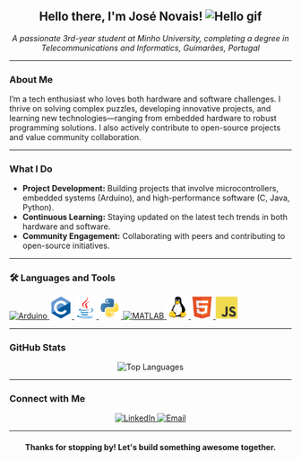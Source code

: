<h2 align="center">Hello there, I'm José Novais! <img src="https://media.giphy.com/media/hvRJCLFzcasrR4ia7z/giphy.gif" width="28" alt="Hello gif"></h2>

<p align="center">
  <em>A passionate 3rd-year student at Minho University, completing a degree in Telecommunications and Informatics, Guimarães, Portugal</em>
</p>

---

### About Me
I’m a tech enthusiast who loves both hardware and software challenges. I thrive on solving complex puzzles, developing innovative projects, and learning new technologies—ranging from embedded hardware to robust programming solutions. I also actively contribute to open-source projects and value community collaboration.

---

### What I Do
- **Project Development:** Building projects that involve microcontrollers, embedded systems (Arduino), and high-performance software (C, Java, Python).
- **Continuous Learning:** Staying updated on the latest tech trends in both hardware and software.
- **Community Engagement:** Collaborating with peers and contributing to open-source initiatives.

---

### 🛠 Languages and Tools
<p align="left">
  <a href="https://www.arduino.cc/" target="_blank" rel="noreferrer">
    <img src="https://cdn.worldvectorlogo.com/logos/arduino-1.svg" alt="Arduino" width="40" height="40"/>
  </a>
  <a href="https://www.cprogramming.com/" target="_blank" rel="noreferrer">
    <img src="https://raw.githubusercontent.com/devicons/devicon/master/icons/c/c-original.svg" alt="C" width="40" height="40"/>
  </a>
  <a href="https://www.java.com" target="_blank" rel="noreferrer">
    <img src="https://raw.githubusercontent.com/devicons/devicon/master/icons/java/java-original.svg" alt="Java" width="40" height="40"/>
  </a>
  <a href="https://www.python.org" target="_blank" rel="noreferrer">
    <img src="https://raw.githubusercontent.com/devicons/devicon/master/icons/python/python-original.svg" alt="Python" width="40" height="40"/>
  </a>
  <a href="https://www.mathworks.com/" target="_blank" rel="noreferrer">
    <img src="https://upload.wikimedia.org/wikipedia/commons/2/21/Matlab_Logo.png" alt="MATLAB" width="40" height="40"/>
  </a>
  <a href="https://www.linux.org/" target="_blank" rel="noreferrer">
    <img src="https://raw.githubusercontent.com/devicons/devicon/master/icons/linux/linux-original.svg" alt="Linux" width="40" height="40"/>
  </a>
  <a href="https://developer.mozilla.org/en-US/docs/Web/HTML" target="_blank" rel="noreferrer">
    <img src="https://raw.githubusercontent.com/devicons/devicon/master/icons/html5/html5-original.svg" alt="HTML5" width="40" height="40"/>
  </a>
  <a href="https://developer.mozilla.org/en-US/docs/Web/JavaScript" target="_blank" rel="noreferrer">
    <img src="https://raw.githubusercontent.com/devicons/devicon/master/icons/javascript/javascript-original.svg" alt="JavaScript" width="40" height="40"/>
  </a>
</p>

---

### GitHub Stats
<p align="center">
  <!-- Updated Most Used Languages Card -->
  <img height="170" src="https://github-readme-stats.vercel.app/api/top-langs?username=josenovais97&show_icons=true&locale=en&layout=compact" alt="Top Languages" />
</p>

---

### Connect with Me
<p align="center">
  <a href="https://www.linkedin.com/in/jose-novais97/" target="_blank" rel="noreferrer">
    <img src="https://cdn-icons-png.flaticon.com/512/174/174857.png" alt="LinkedIn" width="40" height="40"/>
  </a>
  <a href="mailto:josenovais97@gmail.com" target="_blank" rel="noreferrer">
    <img src="https://cdn-icons-png.flaticon.com/512/732/732200.png" alt="Email" width="40" height="40"/>
  </a>
</p>

---

<h4 align="center">
  Thanks for stopping by! Let's build something awesome together.
</h4>
